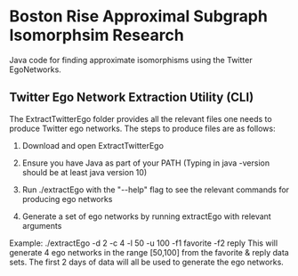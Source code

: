 # Boston Rise Approximal Subgraph Isomorphsim Research

Java code for finding approximate isomorphisms using the Twitter EgoNetworks.

## Twitter Ego Network Extraction Utility (CLI)
The ExtractTwitterEgo folder provides all the relevant files one needs to produce Twitter ego networks. The steps to produce files are as follows:
1. Download and open ExtractTwitterEgo
2. Ensure you have Java as part of your PATH (Typing in java -version should be at least java version 10) 

3. Run ./extractEgo with the "--help" flag to see the relevant commands for producing ego networks
4. Generate a set of ego networks by running extractEgo with relevant arguments

Example: ./extractEgo -d 2 -c 4 -l 50 -u 100 -f1 favorite -f2 reply
This will generate 4 ego networks in the range [50,100] from the favorite & reply data sets. The first 2 days of data will all be used to generate the ego networks.


